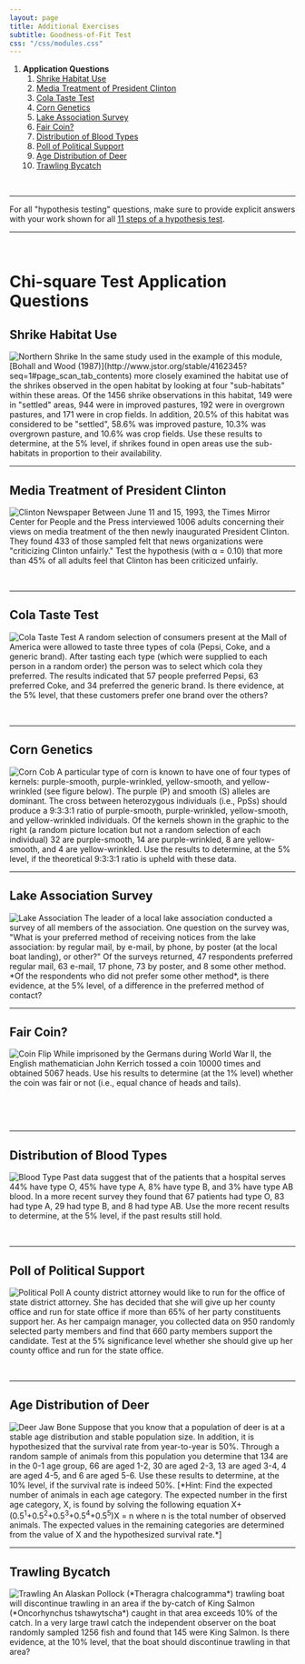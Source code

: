 ```yaml
---
layout: page
title: Additional Exercises
subtitle: Goodness-of-Fit Test
css: "/css/modules.css"
---
```


1. **Application Questions**
    1. [Shrike Habitat Use](#shrike-habitat-use)
    1. [Media Treatment of President Clinton](#media-treatment-of-president-clinton)
    1. [Cola Taste Test](#cola-taste-test)
    1. [Corn Genetics](#corn-genetics)
    1. [Lake Association Survey](#lake-association-survey)
    1. [Fair Coin?](#fair-coin)
    1. [Distribution of Blood Types](#distribution-of-blood-types)
    1. [Poll of Political Support](#poll-of-political-support)
    1. [Age Distribution of Deer](#age-distribution-of-deer)
    1. [Trawling Bycatch](#trawling-bycatch)

&nbsp;

----

<div class="alert alert-success">For all "hypothesis testing" questions, make sure to provide explicit answers with your work shown for all <a href="../11-steps">11 steps of a hypothesis test</a>.
</div>

----

&nbsp;

# Chi-square Test Application Questions
## Shrike Habitat Use
<img src="zimgs/shrike.jpg" alt="Northern Shrike" class="img-right">
In the same study used in the example of this module, [Bohall and Wood (1987)](http://www.jstor.org/stable/4162345?seq=1#page_scan_tab_contents) more closely examined the habitat use of the shrikes observed in the open habitat by looking at four "sub-habitats" within these areas. Of the 1456 shrike observations in this habitat, 149 were in "settled" areas, 944 were in improved pastures, 192 were in overgrown pastures, and 171 were in crop fields. In addition, 20.5% of this habitat was considered to be "settled", 58.6% was improved pasture, 10.3% was overgrown pasture, and 10.6% was crop fields.   Use these results to determine, at the 5% level, if shrikes found in open areas use the sub-habitats in proportion to their availability.

----

## Media Treatment of President Clinton
<img src="zimgs/clinton-news.jpg" alt="Clinton Newspaper" class="img-right">
Between June 11 and 15, 1993, the Times Mirror Center for People and the Press interviewed 1006 adults concerning their views on media treatment of the then newly inaugurated President Clinton. They found 433 of those sampled felt that news organizations were "criticizing Clinton unfairly." Test the hypothesis (with &alpha; = 0.10) that more than 45% of all adults feel that Clinton has been criticized unfairly.

&nbsp;

----

## Cola Taste Test
<img src="zimgs/cola-taste-test.jpg" alt="Cola Taste Test" class="img-right">
A random selection of consumers present at the Mall of America were allowed to taste three types of cola (Pepsi, Coke, and a generic brand). After tasting each type (which were supplied to each person in a random order) the person was to select which cola they preferred. The results indicated that 57 people preferred Pepsi, 63 preferred Coke, and 34 preferred the generic brand. Is there evidence, at the 5% level, that these customers prefer one brand over the others?

&nbsp;

----

## Corn Genetics
<img src="zimgs/corn_genetics.jpg" alt="Corn Cob" class="img-right">
A particular type of corn is known to have one of four types of kernels: purple-smooth, purple-wrinkled, yellow-smooth, and yellow-wrinkled (see figure below). The purple (P) and smooth (S) alleles are dominant. The cross between heterozygous individuals (i.e., PpSs) should produce a 9:3:3:1 ratio of purple-smooth, purple-wrinkled, yellow-smooth, and yellow-wrinkled individuals. Of the kernels shown in the graphic to the right (a random picture location but not a random selection of each individual) 32 are purple-smooth, 14 are purple-wrinkled, 8 are yellow-smooth, and 4 are yellow-wrinkled. Use the results to determine, at the 5% level, if the theoretical 9:3:3:1 ratio is upheld with these data.

----

## Lake Association Survey
<img src="zimgs/lake-association.jpg" alt="Lake Association" class="img-right">
The leader of a local lake association conducted a survey of all members of the association. One question on the survey was, "What is your preferred method of receiving notices from the lake association: by regular mail, by e-mail, by phone, by poster (at the local boat landing), or other?"  Of the surveys returned, 47 respondents preferred regular mail, 63 e-mail, 17 phone, 73 by poster, and 8 some other method. *Of the respondents who did not prefer some other method*, is there evidence, at the 5% level, of a difference in the preferred method of contact?

----

## Fair Coin?
<img src="zimgs/coinflip.jpg" alt="Coin Flip" class="img-right">
While imprisoned by the Germans during World War II, the English mathematician John Kerrich tossed a coin 10000 times and obtained 5067 heads. Use his results to determine (at the 1% level) whether the coin was fair or not (i.e., equal chance of heads and tails).

&nbsp;

&nbsp;

----

## Distribution of Blood Types
<img src="zimgs/blood-type.jpg" alt="Blood Type" class="img-right">
Past data suggest that of the patients that a hospital serves 44% have type O, 45% have type A, 8% have type B, and 3% have type AB blood. In a more recent survey they found that 67 patients had type O, 83 had type A, 29 had type B, and 8 had type AB. Use the more recent results to determine, at the 5% level, if the past results still hold.

&nbsp;

----

## Poll of Political Support
<img src="zimgs/political-poll.jpg" alt="Political Poll" class="img-right">
A county district attorney would like to run for the office of state district attorney. She has decided that she will give up her county office and run for state office if more than 65% of her party constituents support her. As her campaign manager, you collected data on 950 randomly selected party members and find that 660 party members support the candidate. Test at the 5% significance level whether she should give up her county office and run for the state office.

&nbsp;

----

## Age Distribution of Deer
<img src="zimgs/deer-age.jpg" alt="Deer Jaw Bone" class="img-right">
Suppose that you know that a population of deer is at a stable age distribution and stable population size. In addition, it is hypothesized that the survival rate from year-to-year is 50%. Through a random sample of animals from this population you determine that 134 are in the 0-1 age group, 66 are aged 1-2, 30 are aged 2-3, 13 are aged 3-4, 4 are aged 4-5, and 6 are aged 5-6. Use these results to determine, at the 10% level, if the survival rate is indeed 50%. [*Hint: Find the expected number of animals in each age category. The expected number in the first age category, X, is found by solving the following equation X+(0.5<sup>1</sup>+0.5<sup>2</sup>+0.5<sup>3</sup>+0.5<sup>4</sup>+0.5<sup>5</sup>)X = n where n is the total number of observed animals. The expected values in the remaining categories are determined from the value of X and the hypothesized survival rate.*]

----

## Trawling Bycatch
<img src="zimgs/trawling.jpg" alt="Trawling" class="img-right">
An Alaskan Pollock (*Theragra chalcogramma*) trawling boat will discontinue trawling in an area if the by-catch of King Salmon (*Oncorhynchus tshawytscha*) caught in that area exceeds 10% of the catch. In a very large trawl catch the independent observer on the boat randomly sampled 1256 fish and found that 145 were King Salmon. Is there evidence, at the 10% level, that the boat should discontinue trawling in that area?
